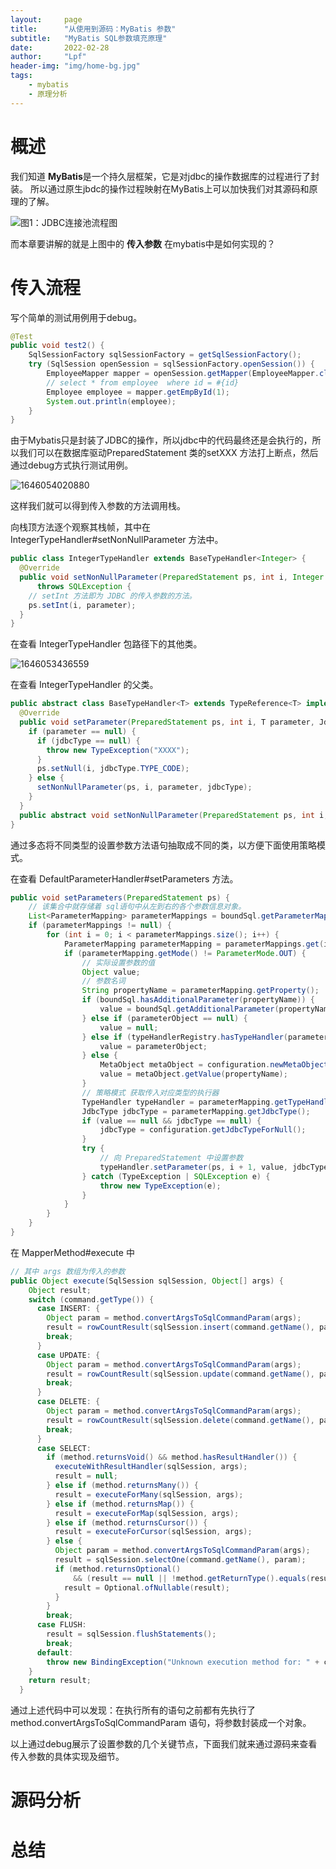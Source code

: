 ```yaml
---
layout:     page
title:      "从使用到源码：MyBatis 参数"
subtitle:   "MyBatis SQL参数填充原理"
date:       2022-02-28
author:     "Lpf"
header-img: "img/home-bg.jpg"
tags:
    - mybatis
    - 原理分析
---
```


# 概述

我们知道 **MyBatis**是一个持久层框架，它是对jdbc的操作数据库的过程进行了封装。 所以通过原生jbdc的操作过程映射在MyBatis上可以加快我们对其源码和原理的了解。

![图1：JDBC连接池流程图]({{site.baseurl}}/img/in-post/mybatis-param/1646052089096.png)

而本章要讲解的就是上图中的 **传入参数** 在mybatis中是如何实现的？

# 传入流程

写个简单的测试用例用于debug。

```java
@Test
public void test2() {
    SqlSessionFactory sqlSessionFactory = getSqlSessionFactory();
    try (SqlSession openSession = sqlSessionFactory.openSession()) {
        EmployeeMapper mapper = openSession.getMapper(EmployeeMapper.class);
        // select * from employee  where id = #{id}
        Employee employee = mapper.getEmpById(1);
        System.out.println(employee);
    }
}
```

由于Mybatis只是封装了JDBC的操作，所以jdbc中的代码最终还是会执行的，所以我们可以在数据库驱动PreparedStatement 类的setXXX 方法打上断点，然后通过debug方式执行测试用例。

![1646054020880]({{site.baseurl}}/img/in-post/mybatis-param/1646054020880.png)

这样我们就可以得到传入参数的方法调用栈。

向栈顶方法逐个观察其栈帧，其中在 IntegerTypeHandler#setNonNullParameter 方法中。

```java
public class IntegerTypeHandler extends BaseTypeHandler<Integer> {
  @Override
  public void setNonNullParameter(PreparedStatement ps, int i, Integer parameter, JdbcType jdbcType)
      throws SQLException {
    // setInt 方法即为 JDBC 的传入参数的方法。
    ps.setInt(i, parameter);
  }
}
```

在查看 IntegerTypeHandler 包路径下的其他类。

![1646053436559]({{site.baseurl}}/img/in-post/mybatis-param/1646053436559.png)

在查看 IntegerTypeHandler 的父类。

```java
public abstract class BaseTypeHandler<T> extends TypeReference<T> implements TypeHandler<T> {
  @Override
  public void setParameter(PreparedStatement ps, int i, T parameter, JdbcType jdbcType) {
    if (parameter == null) {
      if (jdbcType == null) {
        throw new TypeException("XXXX");
      }
      ps.setNull(i, jdbcType.TYPE_CODE);
    } else {
      setNonNullParameter(ps, i, parameter, jdbcType);
    }
  }
  public abstract void setNonNullParameter(PreparedStatement ps, int i, T parameter, JdbcType jdbcType) throws SQLException;
}
```

通过多态将不同类型的设置参数方法语句抽取成不同的类，以方便下面使用策略模式。

在查看 DefaultParameterHandler#setParameters 方法。

```java
public void setParameters(PreparedStatement ps) {
    // 该集合中就存储着 sql语句中从左到右的各个参数信息对象。
    List<ParameterMapping> parameterMappings = boundSql.getParameterMappings();
    if (parameterMappings != null) {
        for (int i = 0; i < parameterMappings.size(); i++) {
            ParameterMapping parameterMapping = parameterMappings.get(i);
            if (parameterMapping.getMode() != ParameterMode.OUT) {
                // 实际设置参数的值
                Object value;
                // 参数名词
                String propertyName = parameterMapping.getProperty();
                if (boundSql.hasAdditionalParameter(propertyName)) {
                    value = boundSql.getAdditionalParameter(propertyName);
                } else if (parameterObject == null) {
                    value = null;
                } else if (typeHandlerRegistry.hasTypeHandler(parameterObject.getClass())) {
                    value = parameterObject;
                } else {
                    MetaObject metaObject = configuration.newMetaObject(parameterObject);
                    value = metaObject.getValue(propertyName);
                }
                // 策略模式 获取传入对应类型的执行器
                TypeHandler typeHandler = parameterMapping.getTypeHandler();
                JdbcType jdbcType = parameterMapping.getJdbcType();
                if (value == null && jdbcType == null) {
                    jdbcType = configuration.getJdbcTypeForNull();
                }
                try {
                    // 向 PreparedStatement 中设置参数
                    typeHandler.setParameter(ps, i + 1, value, jdbcType);
                } catch (TypeException | SQLException e) {
                    throw new TypeException(e);
                }
            }
        }
    }
}
```

在 MapperMethod#execute 中

```java
// 其中 args 数组为传入的参数
public Object execute(SqlSession sqlSession, Object[] args) {
    Object result;
    switch (command.getType()) {
      case INSERT: {
        Object param = method.convertArgsToSqlCommandParam(args);
        result = rowCountResult(sqlSession.insert(command.getName(), param));
        break;
      }
      case UPDATE: {
        Object param = method.convertArgsToSqlCommandParam(args);
        result = rowCountResult(sqlSession.update(command.getName(), param));
        break;
      }
      case DELETE: {
        Object param = method.convertArgsToSqlCommandParam(args);
        result = rowCountResult(sqlSession.delete(command.getName(), param));
        break;
      }
      case SELECT:
        if (method.returnsVoid() && method.hasResultHandler()) {
          executeWithResultHandler(sqlSession, args);
          result = null;
        } else if (method.returnsMany()) {
          result = executeForMany(sqlSession, args);
        } else if (method.returnsMap()) {
          result = executeForMap(sqlSession, args);
        } else if (method.returnsCursor()) {
          result = executeForCursor(sqlSession, args);
        } else {
          Object param = method.convertArgsToSqlCommandParam(args);
          result = sqlSession.selectOne(command.getName(), param);
          if (method.returnsOptional()
              && (result == null || !method.getReturnType().equals(result.getClass()))) {
            result = Optional.ofNullable(result);
          }
        }
        break;
      case FLUSH:
        result = sqlSession.flushStatements();
        break;
      default:
        throw new BindingException("Unknown execution method for: " + command.getName());
    }
    return result;
  }

```

通过上述代码中可以发现：在执行所有的语句之前都有先执行了 method.convertArgsToSqlCommandParam 语句，将参数封装成一个对象。

以上通过debug展示了设置参数的几个关键节点，下面我们就来通过源码来查看传入参数的具体实现及细节。

# 源码分析







# 总结

